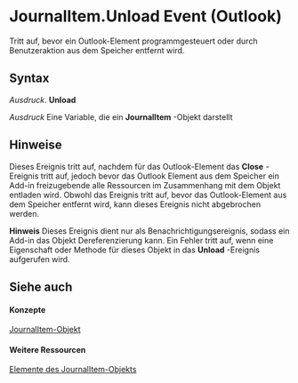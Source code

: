 
# JournalItem.Unload Event (Outlook)

Tritt auf, bevor ein Outlook-Element programmgesteuert oder durch Benutzeraktion aus dem Speicher entfernt wird.


## Syntax

 _Ausdruck_. **Unload**

 _Ausdruck_ Eine Variable, die ein **JournalItem** -Objekt darstellt


## Hinweise

Dieses Ereignis tritt auf, nachdem für das Outlook-Element das  **Close** -Ereignis tritt auf, jedoch bevor das Outlook Element aus dem Speicher ein Add-in freizugebende alle Ressourcen im Zusammenhang mit dem Objekt entladen wird. Obwohl das Ereignis tritt auf, bevor das Outlook-Element aus dem Speicher entfernt wird, kann dieses Ereignis nicht abgebrochen werden.


 **Hinweis**  Dieses Ereignis dient nur als Benachrichtigungsereignis, sodass ein Add-in das Objekt Dereferenzierung kann. Ein Fehler tritt auf, wenn eine Eigenschaft oder Methode für dieses Objekt in das  **Unload** -Ereignis aufgerufen wird.


## Siehe auch


#### Konzepte


[JournalItem-Objekt](6e850295-39f9-47b8-e866-9622e9958c69.md)
#### Weitere Ressourcen


[Elemente des JournalItem-Objekts](http://msdn.microsoft.com/library/13a0cd10-44bc-a167-c613-93985f698d95%28Office.15%29.aspx)